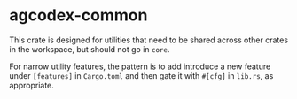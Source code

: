 # agcodex-common

This crate is designed for utilities that need to be shared across other crates in the workspace, but should not go in `core`.

For narrow utility features, the pattern is to add introduce a new feature under `[features]` in `Cargo.toml` and then gate it with `#[cfg]` in `lib.rs`, as appropriate.
